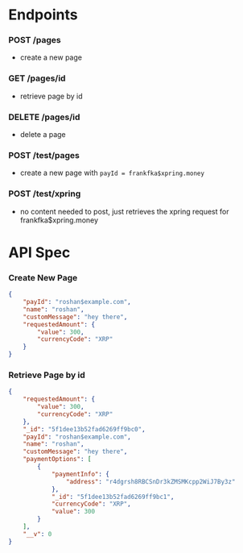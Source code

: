 # Endpoints 

### POST /pages 
- create a new page

### GET /pages/id 
- retrieve page by id
  
### DELETE /pages/id 
- delete a page
### POST /test/pages 
- create a new page with `payId = frankfka$xpring.money`

### POST /test/xpring 
- no content needed to post, just retrieves the xpring request for frankfka$xpring.money

# API Spec 

### Create New Page 
```json
{  
	"payId": "roshan$example.com",  
	"name": "roshan",  
	"customMessage": "hey there",
	"requestedAmount": {
		"value": 300, 
		"currencyCode": "XRP"
	}
}
```

### Retrieve Page by id 
```json
{
    "requestedAmount": {
        "value": 300,
        "currencyCode": "XRP"
    },
    "_id": "5f1dee13b52fad6269ff9bc0",
    "payId": "roshan$example.com",
    "name": "roshan",
    "customMessage": "hey there",
    "paymentOptions": [
        {
            "paymentInfo": {
                "address": "r4dgrsh8RBCSnDr3kZMSMKcpp2WiJ7By3z"
            },
            "_id": "5f1dee13b52fad6269ff9bc1",
            "currencyCode": "XRP",
            "value": 300
        }
    ],
    "__v": 0
}
```